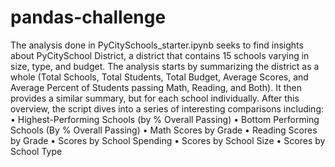 # pandas-challenge
 
The analysis done in PyCitySchools_starter.ipynb seeks to find insights about PyCitySchool District, a district that contains 15 schools varying in size, type, and budget. The analysis starts by summarizing the district as a whole (Total Schools, Total Students, Total Budget, Average Scores, and Average Percent of Students passing Math, Reading, and Both). It then provides a similar summary, but for each school individually. After this overview, the script dives into a series of interesting comparisons including:
•	Highest-Performing Schools (by % Overall Passing)
•	Bottom Performing Schools (By % Overall Passing)
•	Math Scores by Grade
•	Reading Scores by Grade
•	Scores by School Spending
•	Scores by School Size
•	Scores by School Type
